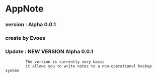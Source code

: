 # AppNote
### version : Alpha 0.0.1
### create by Evoes
### Update :  NEW VERSION Alpha 0.0.1 
             The version is currently very basic
             it allows you to write notes to a non-operational backup system



